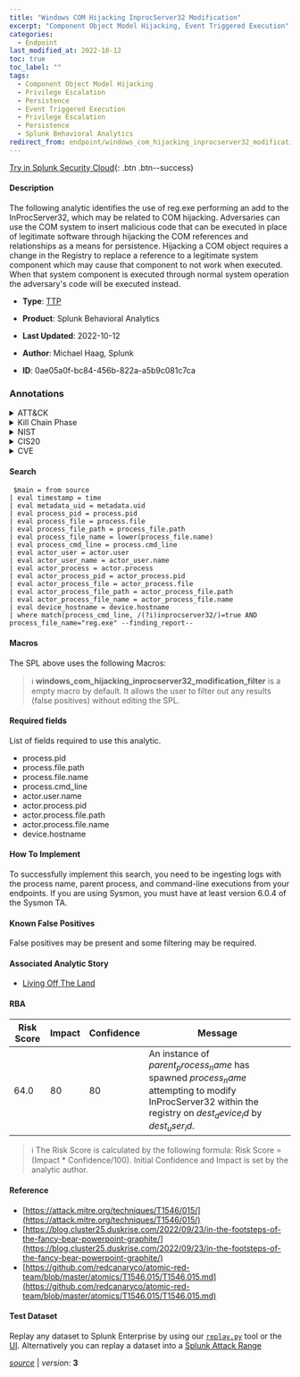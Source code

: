 ```yaml
---
title: "Windows COM Hijacking InprocServer32 Modification"
excerpt: "Component Object Model Hijacking, Event Triggered Execution"
categories:
  - Endpoint
last_modified_at: 2022-10-12
toc: true
toc_label: ""
tags:
  - Component Object Model Hijacking
  - Privilege Escalation
  - Persistence
  - Event Triggered Execution
  - Privilege Escalation
  - Persistence
  - Splunk Behavioral Analytics
redirect_from: endpoint/windows_com_hijacking_inprocserver32_modification/
---
```




[Try in Splunk Security Cloud](https://www.splunk.com/en_us/cyber-security.html){: .btn .btn--success}

#### Description

The following analytic identifies the use of reg.exe performing an add to the InProcServer32, which may be related to COM hijacking. Adversaries can use the COM system to insert malicious code that can be executed in place of legitimate software through hijacking the COM references and relationships as a means for persistence. Hijacking a COM object requires a change in the Registry to replace a reference to a legitimate system component which may cause that component to not work when executed. When that system component is executed through normal system operation the adversary&#39;s code will be executed instead.

- **Type**: [TTP](https://github.com/splunk/security_content/wiki/Detection-Analytic-Types)
- **Product**: Splunk Behavioral Analytics

- **Last Updated**: 2022-10-12
- **Author**: Michael Haag, Splunk
- **ID**: 0ae05a0f-bc84-456b-822a-a5b9c081c7ca

### Annotations
<details>
  <summary>ATT&CK</summary>

<div markdown="1">

#### [ATT&CK](https://attack.mitre.org/)

| ID          | Technique   | Tactic         |
| ----------- | ----------- |--------------- |
| [T1546.015](https://attack.mitre.org/techniques/T1546/015/) | Component Object Model Hijacking | Privilege Escalation, Persistence |

| [T1546](https://attack.mitre.org/techniques/T1546/) | Event Triggered Execution | Privilege Escalation, Persistence |

</div>
</details>


<details>
  <summary>Kill Chain Phase</summary>

<div markdown="1">

* Exploitation
* Installation


</div>
</details>


<details>
  <summary>NIST</summary>

<div markdown="1">

* DE.CM



</div>
</details>

<details>
  <summary>CIS20</summary>

<div markdown="1">

* CIS 10



</div>
</details>

<details>
  <summary>CVE</summary>

<div markdown="1">


</div>
</details>


#### Search

```
 $main = from source  
| eval timestamp = time  
| eval metadata_uid = metadata.uid  
| eval process_pid = process.pid 
| eval process_file = process.file 
| eval process_file_path = process_file.path 
| eval process_file_name = lower(process_file.name) 
| eval process_cmd_line = process.cmd_line 
| eval actor_user = actor.user 
| eval actor_user_name = actor_user.name 
| eval actor_process = actor.process 
| eval actor_process_pid = actor_process.pid 
| eval actor_process_file = actor_process.file 
| eval actor_process_file_path = actor_process_file.path 
| eval actor_process_file_name = actor_process_file.name 
| eval device_hostname = device.hostname 
| where match(process_cmd_line, /(?i)inprocserver32/)=true AND process_file_name="reg.exe" --finding_report--
```

#### Macros
The SPL above uses the following Macros:

> :information_source:
> **windows_com_hijacking_inprocserver32_modification_filter** is a empty macro by default. It allows the user to filter out any results (false positives) without editing the SPL.



#### Required fields
List of fields required to use this analytic.
* process.pid
* process.file.path
* process.file.name
* process.cmd_line
* actor.user.name
* actor.process.pid
* actor.process.file.path
* actor.process.file.name
* device.hostname



#### How To Implement
To successfully implement this search, you need to be ingesting logs with the process name, parent process, and command-line executions from your endpoints. If you are using Sysmon, you must have at least version 6.0.4 of the Sysmon TA.
#### Known False Positives
False positives may be present and some filtering may be required.

#### Associated Analytic Story
* [Living Off The Land](/stories/living_off_the_land)




#### RBA

| Risk Score  | Impact      | Confidence   | Message      |
| ----------- | ----------- |--------------|--------------|
| 64.0 | 80 | 80 | An instance of $parent_process_name$ has spawned $process_name$ attempting to modify InProcServer32 within the registry on $dest_device_id$ by $dest_user_id$. |


> :information_source:
> The Risk Score is calculated by the following formula: Risk Score = (Impact * Confidence/100). Initial Confidence and Impact is set by the analytic author.


#### Reference

* [https://attack.mitre.org/techniques/T1546/015/](https://attack.mitre.org/techniques/T1546/015/)
* [https://blog.cluster25.duskrise.com/2022/09/23/in-the-footsteps-of-the-fancy-bear-powerpoint-graphite/](https://blog.cluster25.duskrise.com/2022/09/23/in-the-footsteps-of-the-fancy-bear-powerpoint-graphite/)
* [https://github.com/redcanaryco/atomic-red-team/blob/master/atomics/T1546.015/T1546.015.md](https://github.com/redcanaryco/atomic-red-team/blob/master/atomics/T1546.015/T1546.015.md)



#### Test Dataset
Replay any dataset to Splunk Enterprise by using our [`replay.py`](https://github.com/splunk/attack_data#using-replaypy) tool or the [UI](https://github.com/splunk/attack_data#using-ui).
Alternatively you can replay a dataset into a [Splunk Attack Range](https://github.com/splunk/attack_range#replay-dumps-into-attack-range-splunk-server)




[*source*](https://github.com/splunk/security_content/tree/develop/detections/endpoint/windows_com_hijacking_inprocserver32_modification.yml) \| *version*: **3**